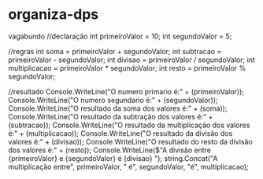 # organiza-dps
vagabundo
//declaração 
int primeiroValor = 10;
int segundoValor = 5;

//regras
int soma = primeiroValor + segundoValor;
int subtracao = primeiroValor - segundoValor;
int divisao = primeiroValor / segundoValor;
int multiplicacao = primeiroValor * segundoValor;
int resto = primeiroValor % segundoValor;

//resultado
Console.WriteLine("O numero primario é:" + (primeiroValor));
Console.WriteLine("O numero segundario é:" + (segundoValor));
Console.WriteLine("O resultado da soma dos valores é:" + (soma));
Console.WriteLine("O resultado da subtração dos valores é:" + (subtracao));
Console.WriteLine("O resultado da multiplicação dos valores é:" + (multiplicacao));
Console.WriteLine("O resultado da divisão dos valores é:" + (divisao));
Console.WriteLine("O resultado do resto da divisão dos valores é:" + (resto));
Console.WriteLine($"A divisão entre {primeiroValor} e {segundoValor} é {divisao} "); 
string.Concat("A multiplicação entre", primeiroValor, " é", segundoValor, "é", multiplicacao);
